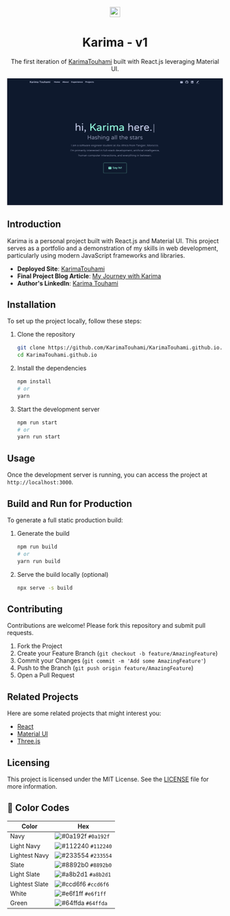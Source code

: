 <p align="center">
  <img src="https://img.icons8.com/?size=100&id=dIXcBTVDfJHU&format=png&color=000000" style="width: 24px; height: 24px;"/>
</p>
<h1 align="center">
  Karima - v1
</h1>
<p align="center">
  The first iteration of <a href="https://karimatouhami.github.io">KarimaTouhami</a> built with React.js leveraging Material UI.
</p>

<img width="1306" alt="Introduction Screenshot" src="public/assets/intro.png">

## Introduction
Karima is a personal project built with React.js and Material UI. This project serves as a portfolio and a demonstration of my skills in web development, particularly using modern JavaScript frameworks and libraries.

- **Deployed Site**: [KarimaTouhami](https://karimatouhami.github.io)
- **Final Project Blog Article**: [My Journey with Karima](https://your-blog-link.com)
- **Author's LinkedIn**: [Karima Touhami](https://www.linkedin.com/in/karimatouhami)

## Installation

To set up the project locally, follow these steps:

1. Clone the repository
   ```sh
   git clone https://github.com/KarimaTouhami/KarimaTouhami.github.io.git
   cd KarimaTouhami.github.io
   ```

2. Install the dependencies
   ```sh
   npm install
   # or
   yarn
   ```

3. Start the development server
   ```sh
   npm run start
   # or
   yarn run start
   ```

## Usage

Once the development server is running, you can access the project at `http://localhost:3000`.

## Build and Run for Production

To generate a full static production build:

1. Generate the build
   ```sh
   npm run build
   # or
   yarn run build
   ```

2. Serve the build locally (optional)
   ```sh
   npx serve -s build
   ```

## Contributing

Contributions are welcome! Please fork this repository and submit pull requests.

1. Fork the Project
2. Create your Feature Branch (`git checkout -b feature/AmazingFeature`)
3. Commit your Changes (`git commit -m 'Add some AmazingFeature'`)
4. Push to the Branch (`git push origin feature/AmazingFeature`)
5. Open a Pull Request

## Related Projects

Here are some related projects that might interest you:

- [React](https://reactjs.org/)
- [Material UI](https://material-ui.com/)
- [Three.js](https://threejs.org/)

## Licensing

This project is licensed under the MIT License. See the [LICENSE](LICENSE) file for more information.

## 🎨 Color Codes

| Color          | Hex                                                                |
| -------------- | ------------------------------------------------------------------ |
| Navy           | ![#0a192f](https://via.placeholder.com/10/0a192f?text=+) `#0a192f` |
| Light Navy     | ![#112240](https://via.placeholder.com/10/112240?text=+) `#112240` |
| Lightest Navy  | ![#233554](https://via.placeholder.com/10/233554?text=+) `#233554` |
| Slate          | ![#8892b0](https://via.placeholder.com/10/8892b0?text=+) `#8892b0` |
| Light Slate    | ![#a8b2d1](https://via.placeholder.com/10/a8b2d1?text=+) `#a8b2d1` |
| Lightest Slate | ![#ccd6f6](https://via.placeholder.com/10/ccd6f6?text=+) `#ccd6f6` |
| White          | ![#e6f1ff](https://via.placeholder.com/10/e6f1ff?text=+) `#e6f1ff` |
| Green          | ![#64ffda](https://via.placeholder.com/10/64ffda?text=+) `#64ffda` |

